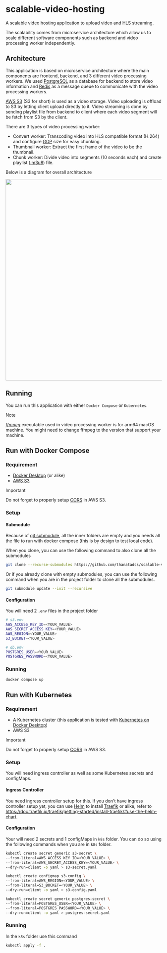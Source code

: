 # scalable-video-hosting
A scalable video hosting application to upload video and [HLS](https://developer.apple.com/streaming/) streaming. 

The scalability comes from microservice architecture which allow us to scale different software components such as backend and video processing worker independently.

## Architecture
This application is based on microservice architecture where the main components are frontend, backend, and 3 different video processing workers. We used [PostgreSQL](https://www.postgresql.org/) as a database for backend to store video information and [Redis](https://redis.io/) as a message queue to communicate with the video processing workers. 

[AWS S3](https://aws.amazon.com/pm/serv-s3/) (S3 for short) is used as a video storage. Video uploading is offload to S3 by letting client upload directly to it. Video streaming is done by sending playlist file from backend to client where each video segment will be fetch from S3 by the client.

There are 3 types of video processing worker:
- Convert worker: Transcoding video into HLS compatible format (H.264) and configure [GOP](https://en.wikipedia.org/wiki/Group_of_pictures) size for easy chunking.
- Thumbnail worker: Extract the first frame of the video to be the thumbnail.
- Chunk worker: Divide video into segments (10 seconds each) and create playlist ([.m3u8](https://en.wikipedia.org/wiki/M3U)) file.

Below is a diagram for overall architecture
<p align="center">
  <img src="https://github.com/thanatadcs/scalable-video-hosting/assets/92204653/8c6235f3-ce11-4587-bca3-264e6e78ea72" width="650">
</p>

## Running
You can run this application with either `Docker Compose` or `Kubernetes`.

> [!NOTE]
> [*ffmpeg*](https://www.ffmpeg.org/download.html) executable used in video processing worker is for arm64 macOS machine. You might need to change ffmpeg to the version that support your machine.

## Run with Docker Compose
### Requirement
- [Docker Desktop](https://docs.docker.com/desktop/) (or alike)
- [AWS S3](https://aws.amazon.com/pm/serv-s3/)
> [!IMPORTANT]
> Do not forget to properly setup [CORS](https://docs.aws.amazon.com/AmazonS3/latest/userguide/ManageCorsUsing.html) in AWS S3.

### Setup
#### Submodule
Because of [git submodule](https://git-scm.com/book/en/v2/Git-Tools-Submodules), all the inner folders are empty and you needs all the file to run with docker compose (this is by design to test local code).

When you clone, you can use the following command to also clone all the submodules
```sh
git clone --recurse-submodules https://github.com/thanatadcs/scalable-video-hosting.git
```
Or if you already clone with empty submodules, you can use the following command when you are in the project folder to clone all the submodules.
```sh
git submodule update --init --recursive
```
#### Configuration
You will need 2 `.env` files in the project folder
```sh
# s3.env
AWS_ACCESS_KEY_ID=<YOUR_VALUE>
AWS_SECRET_ACCESS_KEY=<YOUR_VALUE>
AWS_REGION=<YOUR_VALUE>
S3_BUCKET=<YOUR_VALUE>

# db.env
POSTGRES_USER=<YOUR_VALUE>
POSTGRES_PASSWORD=<YOUR_VALUE>
```
### Running
```sh
docker compose up
```
## Run with Kubernetes
### Requirement
- A Kubernetes cluster (this application is tested with [Kubernetes on Docker Desktop](https://docs.docker.com/desktop/kubernetes/))
- AWS S3

> [!IMPORTANT]
> Do not forget to properly setup [CORS](https://docs.aws.amazon.com/AmazonS3/latest/userguide/ManageCorsUsing.html) in AWS S3.

### Setup
You will need ingress controller as well as some Kubernetes secrets and configMaps.
#### Ingress Controller
You need ingress controller setup for this. If you don't have ingress controller setup yet, you can use [Helm](https://helm.sh/docs/intro/install/) to install [Traefik](https://doc.traefik.io/traefik/getting-started/install-traefik/) or alike, refer to https://doc.traefik.io/traefik/getting-started/install-traefik/#use-the-helm-chart.
#### Configuration
Your will need 2 secrets and 1 configMaps in `k8s` folder. You can do so using the following commands when you are in `k8s` folder.
```sh
kubectl create secret generic s3-secret \
--from-literal=AWS_ACCESS_KEY_ID=<YOUR_VALUE> \
--from-literal=AWS_SECRET_ACCESS_KEY=<YOUR_VALUE> \
--dry-run=client -o yaml > s3-secret.yaml

kubectl create configmap s3-config \
--from-literal=AWS_REGION=<YOUR_VALUE> \
--from-literal=S3_BUCKET=<YOUR_VALUE> \
--dry-run=client -o yaml > s3-config.yaml

kubectl create secret generic postgres-secret \
--from-literal=POSTGRES_USER=<YOUR_VALUE> \
--from-literal=POSTGRES_PASSWORD=<YOUR_VALUE> \
--dry-run=client -o yaml > postgres-secret.yaml
```
### Running
In the `k8s` folder use this command
```sh
kubectl apply -f .
```
